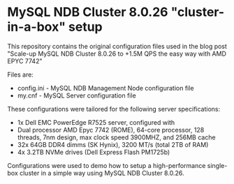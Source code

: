 # MySQL NDB Cluster 8.0.26 "cluster-in-a-box" setup

This repository contains the original configuration files used in the blog post "Scale-up MySQL NDB Cluster 8.0.26 to +1.5M QPS the easy way with AMD EPYC 7742"

Files are:
 * config.ini - MySQL NDB Management Node configuration file
 * my.cnf - MySQL Server configuration file

These configurations were tailored for the following server specifications:
 * 1x Dell EMC PowerEdge R7525 server, configured with
 * Dual processor AMD Epyc 7742 (ROME), 64-core processor, 128 threads, 7nm design, max clock speed 3900MHZ, and 256MB cache
 * 32x 64GB DDR4 dimms (SK Hynix), 3200 MT/s (total 2TB of RAM)
 * 4x 3.2TB NVMe drives (Dell Express Flash PM1725b)

Configurations were used to demo how to setup a high-performance single-box cluster in a simple way using MySQL NDB Cluster 8.0.26.
